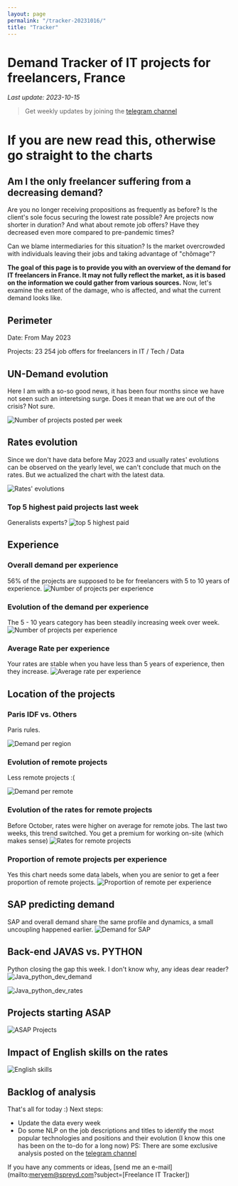 ```yaml
---
layout: page
permalink: "/tracker-20231016/"
title: "Tracker"
---
```

# Demand Tracker of IT projects for freelancers, France
*Last update: 2023-10-15*
> Get weekly updates by joining the [telegram
> channel](https://t.me/+3y9PJaF335UxYTg0)

# If you are new read this, otherwise go straight to the charts
## Am I the only freelancer suffering from a decreasing demand?

Are you no longer receiving propositions as frequently as before? 
Is the client's sole focus securing the lowest rate possible?
Are projects now shorter in duration?
And what about remote job offers? Have they decreased even more compared to pre-pandemic times? 

Can we blame intermediaries for this situation? 
Is the market overcrowded with individuals leaving their jobs and taking advantage of "chômage"?

**The goal of this page is to provide you with an overview of the demand for IT freelancers in France. It may not fully reflect the market, as it is based on the information we could gather from various sources.**
Now, let's examine the extent of the damage, who is affected, and what the current demand looks like.

## Perimeter
Date: From May 2023

Projects: 23 254 job offers for freelancers in IT / Tech / Data

## UN-Demand evolution
Here I am with a so-so good news, it has been four months since we have not seen such an interetsing surge.
Does it mean that we are out of the crisis? Not sure.

![Number of projects posted per week](/nbmissions_week_20231016.png)

## Rates evolution
Since we don't have data before May 2023 and usually rates' evolutions can be observed on the yearly level, we can't conclude that much on the rates. But we actualized the chart with the latest data.

![Rates' evolutions](/rates_week_20231016.png)

### Top 5 highest paid projects last week
Generalists experts?
![top 5 highest paid](/top5paid_week_20231016.png)

## Experience
### Overall demand per experience
56% of the projects are supposed to be for freelancers with 5 to 10 years of experience.
![Number of projects per experience](expedemand_week_20231016.png)

### Evolution of the demand per experience
The 5 - 10 years category has been steadily increasing week over week.
![Number of projects per experience](/nbmissions_exp_20231016png)

### Average Rate per experience
Your rates are stable when you have less than 5 years of experience, then they increase.
![Average rate per experience](avgrate_expe_20231016.png)

## Location of the projects
### Paris IDF vs. Others
Paris rules.

![Demand per region](/nbmissions_location_20231016.png)

### Evolution of remote projects
Less remote projects :(

![Demand per remote](/nbmissions_remote_20231016.png)

### Evolution of the rates for remote projects
Before October, rates were higher on average for remote jobs. The last two weeks, this trend switched.
You get a premium for working on-site (which makes sense)
![Rates for remote projects](/ratesremote_week_20231016.png)

### Proportion of remote projects per experience
Yes this chart needs some data labels, when you are senior to get a feer proportion of remote projects.
![Proportion of remote per experience](/remote_experience_week_20231016.png)

## SAP predicting demand
SAP and overall demand share the same profile and dynamics, a small uncoupling happened earlier.
![Demand for SAP ](/sapvsall_week_20231016.png)

## Back-end JAVAS vs. PYTHON
Python closing the gap this week. I don't know why, any ideas dear reader?
![Java_python_dev_demand](/pythonvsjava_week_20231016.png)

![Java_python_dev_rates](/pythonvsjava_rates_week_20231016.png)

## Projects starting ASAP

![ASAP Projects](/asapprojects_week_20231016.png)

## Impact of English skills on the rates

![English skills](/ratesenglish_week_20231016.png)

## Backlog of analysis
That's all for today :)
Next steps: 
- Update the data every week
- Do some NLP on the job descriptions and titles to identify the most popular technologies and positions and their evolution (I know this one has been on the to-do for a long now)
PS: There are some exclusive analysis posted on the [telegram channel](https://t.me/+3y9PJaF335UxYTg0)

If you have any comments or ideas, [send me an e-mail](mailto:meryem@spreyd.com?subject=[Freelance IT Tracker])
